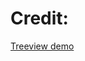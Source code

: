 # Credit:

[Treeview demo]('https://dev.to/taiwobello/how-to-create-a-react-tree-view-component-3ch2')

